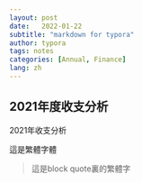 ```yaml
---
layout: post
date:   2022-01-22
subtitle: "markdown for typora"
author: typora
tags: notes
categories: [Annual, Finance]
lang: zh
---
```


## 2021年度收支分析

2021年收支分析

這是繁體字體

> 這是block quote裏的繁體字



